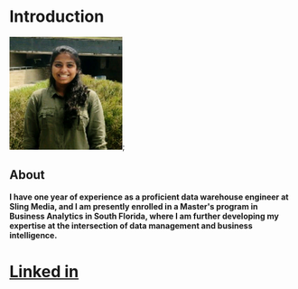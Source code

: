 # Introduction

<img src = "https://github.com/Rohini2005/Introduction/blob/14f6328a82c32316444a9ad285420dcdb78db625/manasaswetha_linkedin.jpg" width=200>;
## About
**I have one year of experience as a proficient data warehouse engineer at Sling Media, and I am presently enrolled in a Master's program in Business Analytics in South Florida, where I am further developing my expertise at the intersection of data management and business intelligence.**

# [Linked in](https://www.linkedin.com/in/manasa-swetha-tiramareddy-09ba5a238/)

